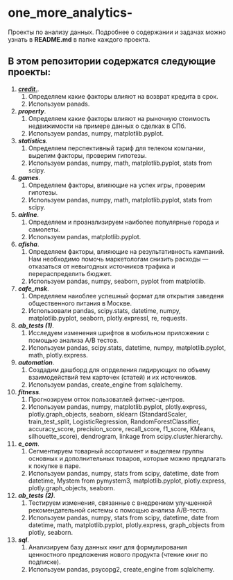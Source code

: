 # one_more_analytics-
Проекты по анализу данных.
Подробнее о содержании и задачах можно узнать в **README.md** в папке каждого проекта. 

## В этом репозитории содержатся следующие проекты:
1. [***credit***.](one_more_analytics-/README.md). 
      1. Определяем какие факторы влияют на возврат кредита в срок.
      2. Используем panads.
2. ***property***.
      1. Определяем какие факторы влияют на рыночную стоимость недвижимости на примере данных о сделках в СПб.
      2. Используем pandas, numpy, matplotlib.pyplot.
3. ***statistics***.
      1. Определяем перспективный тариф для телеком компании, выделим факторы, проверим гипотезы.
      2. Используем pandas, numpy, math, matplotlib.pyplot, stats from scipy.
4. ***games***.
      1. Определяем факторы, влияющие на успех игры, проверим гипотезы.
      2. Используем pandas, numpy, math, matplotlib.pyplot, stats from scipy.
5. ***airline***.
      1. Определяем и проанализируем наиболее популярные города и самолеты.
      2. Используем pandas, matplotlib.pyplot.
6. ***afisha***.
      1. Определяем факторы, влияющие на результативность кампаний. Нам необходимо помочь маркетологам снизить расходы — отказаться от невыгодных источников трафика и перераспределить бюджет.
      2. Используем pandas, numpy, seaborn, pyplot from matplotlib.
7. ***cafe_msk***.
      1. Определяем наиоблее успешный формат для открытия заведеня общественного питания в Москве.
      2. Использовали pandas, scipy.stats, datetime, numpy, matplotlib.pyplot, seaborn, plotly.expressl, re, requests.
8. ***ab_tests (1)***.
      1. Исследуем изменения шрифтов в мобильном приложении с помощью анализа А/В тестов.
      2. Используем pandas, scipy.stats, datetime, numpy, matplotlib.pyplot, math, plotly.express.
9. ***automation***.
      1. Создадим дашборд для опрделения лидирующих по объему взаимодействий тем карточек (статей) и их источников.
      2. Используем  pandas, create_engine from sqlalchemy.
10. ***fitness***.
      1. Прогнозируем отток пользоватлей фитнес-центров.
      2. Используем pandas, numpy, matplotlib.pyplot, plotly.express, plotly.graph_objects, seaborn, sklearn (StandardScaler, train_test_split, LogisticRegression, RandomForestClassifier, accuracy_score, precision_score, recall_score, f1_score, KMeans, silhouette_score), dendrogram, linkage from scipy.cluster.hierarchy.
11. ***e_com***.
      1. Сегментируем товарный ассортимент и выделяем группы основных и дополнительных товаров, которые можно предлагать к покупке в паре.
      2. Используем pandas, numpy, stats from scipy, datetime, date from datetime, Mystem from pymystem3, matplotlib.pyplot, plotly.express, plotly.graph_objects, seaborn.
12. ***ab_tests (2)***.
      1. Тестируем изменения, связанные с внедрением улучшенной рекомендательной системы с помощью анализа А/В-теста.
      2. Используем pandas, numpy, stats from scipy, datetime, date from datetime, math, matplotlib.pyplot, plotly.express, graph_objects from plotly, seaborn.
13. ***sql***.
      1. Анализируем базу данных книг для формулирования ценностного предложения нового продукта (чтение книг по подписке).
      2. Используем pandas, psycopg2, create_engine from sqlalchemy.
